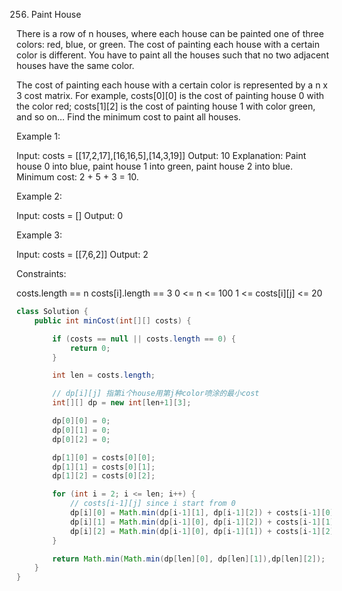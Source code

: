 256. Paint House

There is a row of n houses, where each house can be painted one of three colors: red, blue, or green. The cost of painting each house with a certain color is different. You have to paint all the houses such that no two adjacent houses have the same color.

The cost of painting each house with a certain color is represented by a n x 3 cost matrix. For example, costs[0][0] is the cost of painting house 0 with the color red; costs[1][2] is the cost of painting house 1 with color green, and so on... Find the minimum cost to paint all houses.

Example 1:

Input: costs = [[17,2,17],[16,16,5],[14,3,19]]
Output: 10
Explanation: Paint house 0 into blue, paint house 1 into green, paint house 2 into blue.
Minimum cost: 2 + 5 + 3 = 10.

Example 2:

Input: costs = []
Output: 0

Example 3:

Input: costs = [[7,6,2]]
Output: 2


Constraints:

costs.length == n
costs[i].length == 3
0 <= n <= 100
1 <= costs[i][j] <= 20

```java
class Solution {
    public int minCost(int[][] costs) {

        if (costs == null || costs.length == 0) {
            return 0;
        }

        int len = costs.length;

        // dp[i][j] 指第i个house用第j种color喷涂的最小cost
        int[][] dp = new int[len+1][3];

        dp[0][0] = 0;
        dp[0][1] = 0;
        dp[0][2] = 0;

        dp[1][0] = costs[0][0];
        dp[1][1] = costs[0][1];
        dp[1][2] = costs[0][2];

        for (int i = 2; i <= len; i++) {
            // costs[i-1][j] since i start from 0
            dp[i][0] = Math.min(dp[i-1][1], dp[i-1][2]) + costs[i-1][0];
            dp[i][1] = Math.min(dp[i-1][0], dp[i-1][2]) + costs[i-1][1];
            dp[i][2] = Math.min(dp[i-1][0], dp[i-1][1]) + costs[i-1][2];
        }

        return Math.min(Math.min(dp[len][0], dp[len][1]),dp[len][2]);
    }
}
```

